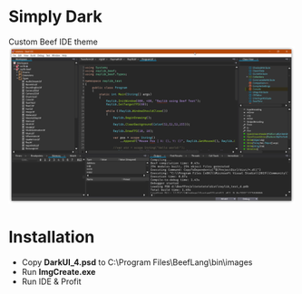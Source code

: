# Simply Dark
Custom Beef IDE theme
![](img/screen.png)

# Installation
- Copy **DarkUI_4.psd** to C:\Program Files\BeefLang\bin\images 
- Run **ImgCreate.exe**
- Run IDE & Profit